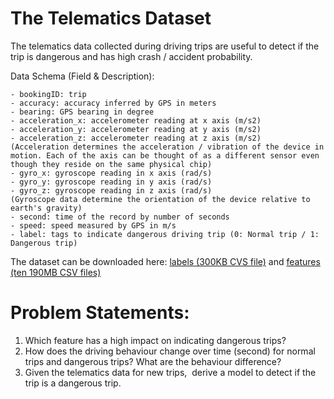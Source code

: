 # The Telematics Dataset

The telematics data collected during driving trips are useful to detect if the trip is dangerous and has high crash / accident probability.

Data Schema (Field & Description):

	- bookingID: trip 
    - accuracy: accuracy inferred by GPS in meters
    - bearing: GPS bearing in degree
    - acceleration_x: accelerometer reading at x axis (m/s2)
    - acceleration_y: accelerometer reading at y axis (m/s2)
    - acceleration_z: accelerometer reading at z axis (m/s2)
    (Acceleration determines the acceleration / vibration of the device in motion. Each of the axis can be thought of as a different sensor even though they reside on the same physical chip)
    - gyro_x: gyroscope reading in x axis (rad/s)
    - gyro_y: gyroscope reading in y axis (rad/s)
    - gyro_z: gyroscope reading in z axis (rad/s)
    (Gyroscope data determine the orientation of the device relative to earth's gravity)
    - second: time of the record by number of seconds
    - speed: speed measured by GPS in m/s
    - label: tags to indicate dangerous driving trip (0: Normal trip / 1: Dangerous trip)  

The dataset can be downloaded here: [labels (300KB CVS file)](https://msftgrab.z23.web.core.windows.net/safety/labels/part-00000-e9445087-aa0a-433b-a7f6-7f4c19d78ad6-c000.csv) and [features (ten 190MB CSV files)](https://msftgrab.z23.web.core.windows.net/safety/features/index.html)

# Problem Statements:

1. Which feature has a high impact on indicating dangerous trips?
2. How does the driving behaviour change over time (second) for normal trips and dangerous trips? What are the behaviour difference?
3. Given the telematics data for new trips,  derive a model to detect if the trip is a dangerous trip.
